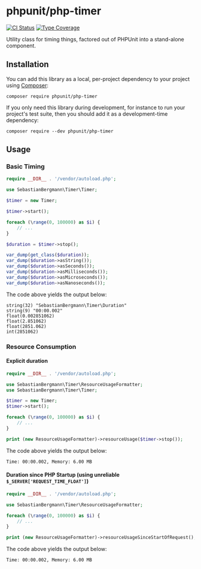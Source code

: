 # phpunit/php-timer

[![CI Status](https://github.com/sebastianbergmann/php-timer/workflows/CI/badge.svg)](https://github.com/sebastianbergmann/php-timer/actions)
[![Type Coverage](https://shepherd.dev/github/sebastianbergmann/php-timer/coverage.svg)](https://shepherd.dev/github/sebastianbergmann/php-timer)

Utility class for timing things, factored out of PHPUnit into a stand-alone component.

## Installation

You can add this library as a local, per-project dependency to your project using [Composer](https://getcomposer.org/):

```
composer require phpunit/php-timer
```

If you only need this library during development, for instance to run your project's test suite, then you should add it as a development-time dependency:

```
composer require --dev phpunit/php-timer
```

## Usage

### Basic Timing

```php
require __DIR__ . '/vendor/autoload.php';

use SebastianBergmann\Timer\Timer;

$timer = new Timer;

$timer->start();

foreach (\range(0, 100000) as $i) {
    // ...
}

$duration = $timer->stop();

var_dump(get_class($duration));
var_dump($duration->asString());
var_dump($duration->asSeconds());
var_dump($duration->asMilliseconds());
var_dump($duration->asMicroseconds());
var_dump($duration->asNanoseconds());
```

The code above yields the output below:

```
string(32) "SebastianBergmann\Timer\Duration"
string(9) "00:00.002"
float(0.002851062)
float(2.851062)
float(2851.062)
int(2851062)
```

### Resource Consumption

#### Explicit duration

```php
require __DIR__ . '/vendor/autoload.php';

use SebastianBergmann\Timer\ResourceUsageFormatter;
use SebastianBergmann\Timer\Timer;

$timer = new Timer;
$timer->start();

foreach (\range(0, 100000) as $i) {
    // ...
}

print (new ResourceUsageFormatter)->resourceUsage($timer->stop());
```

The code above yields the output below:

```
Time: 00:00.002, Memory: 6.00 MB
```

#### Duration since PHP Startup (using unreliable `$_SERVER['REQUEST_TIME_FLOAT']`)

```php
require __DIR__ . '/vendor/autoload.php';

use SebastianBergmann\Timer\ResourceUsageFormatter;

foreach (\range(0, 100000) as $i) {
    // ...
}

print (new ResourceUsageFormatter)->resourceUsageSinceStartOfRequest();
```

The code above yields the output below:

```
Time: 00:00.002, Memory: 6.00 MB
```
